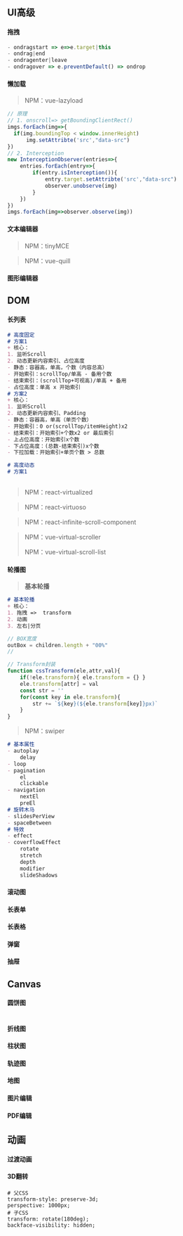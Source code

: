 ## UI高级

#### 拖拽

```js
- ondragstart => e=>e.target|this
- ondrag|end
- ondragenter|leave
- ondragover => e.preventDefault() => ondrop
```

#### 懒加载

> NPM：vue-lazyload

```js
// 原理
// 1. onscroll=> getBoundingClientRect()
imgs.forEach(img=>{
  if(img.boundingTop < window.innerHeight)
      img.setAttribte('src',"data-src")
})
// 2. Interception
new InterceptionObserver(entries=>{
    entries.forEach(entry=>{
        if(entry.isInterception()){
			entry.target.setAttribte('src',"data-src")
            observer.unobserve(img)
        }
    })
})
imgs.forEach(img=>observer.observe(img))
```

#### 文本编辑器

> NPM：tinyMCE

> NPM：vue-quill

#### 图形编辑器

## DOM

#### 长列表

```markdown
# 高度固定
# 方案1
+ 核心：
1. 监听Scroll
2. 动态更新内容索引、占位高度
- 静态：容器高，单高，个数（内容总高）
- 开始索引：scrollTop/单高 - 备用个数
- 结束索引：(scrollTop+可视高)/单高 + 备用
- 占位高度：单高 x 开始索引
# 方案2
+ 核心：
1. 监听Scroll
2. 动态更新内容索引、Padding
- 静态：容器高，单高（单页个数）
- 开始索引：0 or(scrollTop/itemHeight)x2
- 结束索引：开始索引+个数x2 or 最后索引
- 上占位高度：开始索引x个数
- 下占位高度：(总数-结束索引)x个数
- 下拉加载：开始索引+单页个数 > 总数

# 高度动态
# 方案1
```

```markdown

```

> NPM：react-virtualized

> NPM：react-virtuoso

> NPM：react-infinite-scroll-component

> NPM：vue-virtual-scroller
>
> NPM：vue-virtual-scroll-list

#### 轮播图

> **基本轮播**

```markdown
# 基本轮播
+ 核心：
1. 拖拽 =>  transform
2. 动画
3. 左右|分页
```

```js
// BOX宽度
outBox = children.length + "00%"
// 
```

```js
// Transform封装
function cssTransform(ele,attr,val){
    if(!ele.transform){ ele.transform = {} }
    ele.transform[attr] = val
    const str = ''
    for(const key in ele.transform){
        str += `${key}(${ele.transform[key]}px)`
    }
}
```

> NPM：swiper

```markdown
# 基本属性
- autoplay
	delay
- loop
- pagination
	el
	clickable
- navigation
	nextEl
	preEl
# 旋转木马
- slidesPerView
- spaceBetween
# 特效
- effect
- coverflowEffect
	rotate
	stretch
	depth
	modifier
	slideShadows
```

#### 滚动图

#### 长表单

#### 长表格

#### 弹窗

#### 抽屉

## Canvas

#### 圆饼图

```js

```

#### 折线图

#### 柱状图

#### 轨迹图

#### 地图

#### 图片编辑

#### PDF编辑

## 动画

#### 过渡动画

#### 3D翻转

```shell
# 父CSS
transform-style: preserve-3d;
perspective: 1000px;
# 子CSS
transform: rotate(180deg);
backface-visibility: hidden;
```

